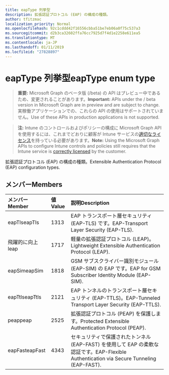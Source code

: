 ```yaml
---
title: eapType 列挙型
description: 拡張認証プロトコル (EAP) の構成の種類。
author: tfitzmac
localization_priority: Normal
ms.openlocfilehash: 92c1cddd42f16556cbba51be7eb06a0f75c537a3
ms.sourcegitcommit: d2b3ca32602ffa76cc7925d7f4d1e2258e611ea5
ms.translationtype: MT
ms.contentlocale: ja-JP
ms.lasthandoff: 01/11/2019
ms.locfileid: "27828897"
---
```

# <a name="eaptype-enum-type"></a><span data-ttu-id="4c120-103">eapType 列挙型</span><span class="sxs-lookup"><span data-stu-id="4c120-103">eapType enum type</span></span>

> <span data-ttu-id="4c120-104">**重要:** Microsoft Graph のベータ版 (/beta) の API はプレビュー中であるため、変更されることがあります。</span><span class="sxs-lookup"><span data-stu-id="4c120-104">**Important:** APIs under the / beta version in Microsoft Graph are in preview and are subject to change.</span></span> <span data-ttu-id="4c120-105">実稼働アプリケーションでの、これらの API の使用はサポートされていません。</span><span class="sxs-lookup"><span data-stu-id="4c120-105">Use of these APIs in production applications is not supported.</span></span>

> <span data-ttu-id="4c120-106">**注:** Intune のコントロールおよびポリシーの構成に Microsoft Graph API を使用するには、これまでどおりに顧客が Intune サービスの[適切なライセンス](https://go.microsoft.com/fwlink/?linkid=839381)を持っている必要があります。</span><span class="sxs-lookup"><span data-stu-id="4c120-106">**Note:** Using the Microsoft Graph APIs to configure Intune controls and policies still requires that the Intune service is [correctly licensed](https://go.microsoft.com/fwlink/?linkid=839381) by the customer.</span></span>

<span data-ttu-id="4c120-107">拡張認証プロトコル (EAP) の構成の種類。</span><span class="sxs-lookup"><span data-stu-id="4c120-107">Extensible Authentication Protocol (EAP) configuration types.</span></span>
## <a name="members"></a><span data-ttu-id="4c120-108">メンバー</span><span class="sxs-lookup"><span data-stu-id="4c120-108">Members</span></span>
|<span data-ttu-id="4c120-109">メンバー</span><span class="sxs-lookup"><span data-stu-id="4c120-109">Member</span></span>|<span data-ttu-id="4c120-110">値</span><span class="sxs-lookup"><span data-stu-id="4c120-110">Value</span></span>|<span data-ttu-id="4c120-111">説明</span><span class="sxs-lookup"><span data-stu-id="4c120-111">Description</span></span>|
|:---|:---|:---|
|<span data-ttu-id="4c120-112">eapTls</span><span class="sxs-lookup"><span data-stu-id="4c120-112">eapTls</span></span>|<span data-ttu-id="4c120-113">13</span><span class="sxs-lookup"><span data-stu-id="4c120-113">13</span></span>|<span data-ttu-id="4c120-114">EAP トランスポート層セキュリティ (EAP-TLS) です。</span><span class="sxs-lookup"><span data-stu-id="4c120-114">EAP-Transport Layer Security (EAP-TLS).</span></span>|
|<span data-ttu-id="4c120-115">飛躍的に向上</span><span class="sxs-lookup"><span data-stu-id="4c120-115">leap</span></span>|<span data-ttu-id="4c120-116">17</span><span class="sxs-lookup"><span data-stu-id="4c120-116">17</span></span>|<span data-ttu-id="4c120-117">軽量の拡張認証プロトコル (LEAP)。</span><span class="sxs-lookup"><span data-stu-id="4c120-117">Lightweight Extensible Authentication Protocol (LEAP).</span></span>|
|<span data-ttu-id="4c120-118">eapSim</span><span class="sxs-lookup"><span data-stu-id="4c120-118">eapSim</span></span>|<span data-ttu-id="4c120-119">18</span><span class="sxs-lookup"><span data-stu-id="4c120-119">18</span></span>|<span data-ttu-id="4c120-120">GSM サブスクライバー識別モジュール (EAP-SIM) の EAP です。</span><span class="sxs-lookup"><span data-stu-id="4c120-120">EAP for GSM Subscriber Identity Module (EAP-SIM).</span></span>|
|<span data-ttu-id="4c120-121">eapTtls</span><span class="sxs-lookup"><span data-stu-id="4c120-121">eapTtls</span></span>|<span data-ttu-id="4c120-122">21</span><span class="sxs-lookup"><span data-stu-id="4c120-122">21</span></span>|<span data-ttu-id="4c120-123">EAP トンネルのトランスポート層セキュリティ (EAP-TTLS)。</span><span class="sxs-lookup"><span data-stu-id="4c120-123">EAP-Tunneled Transport Layer Security (EAP-TTLS).</span></span>|
|<span data-ttu-id="4c120-124">peap</span><span class="sxs-lookup"><span data-stu-id="4c120-124">peap</span></span>|<span data-ttu-id="4c120-125">25</span><span class="sxs-lookup"><span data-stu-id="4c120-125">25</span></span>|<span data-ttu-id="4c120-126">拡張認証プロトコル (PEAP) を保護します。</span><span class="sxs-lookup"><span data-stu-id="4c120-126">Protected Extensible Authentication Protocol (PEAP).</span></span>|
|<span data-ttu-id="4c120-127">eapFast</span><span class="sxs-lookup"><span data-stu-id="4c120-127">eapFast</span></span>|<span data-ttu-id="4c120-128">43</span><span class="sxs-lookup"><span data-stu-id="4c120-128">43</span></span>|<span data-ttu-id="4c120-129">セキュリティで保護されたトンネル (EAP-FAST) を使用して EAP の柔軟な認証です。</span><span class="sxs-lookup"><span data-stu-id="4c120-129">EAP-Flexible Authentication via Secure Tunneling (EAP-FAST).</span></span>|






